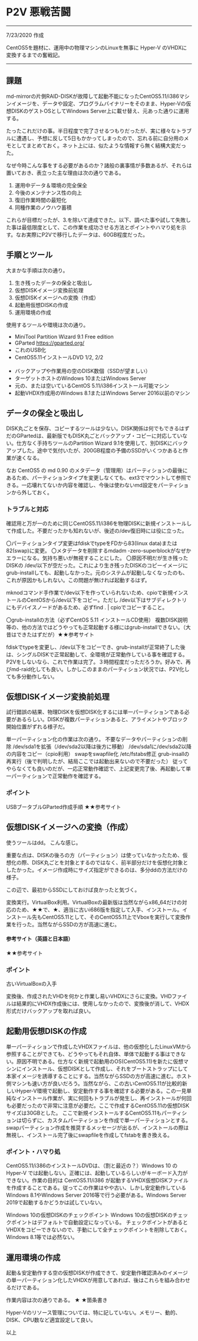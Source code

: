 # P2V 悪戦苦闘
---
7/23/2020 作成

CentOS5を題材に、運用中の物理マシンのLinuxを無事に Hyper-V のVHDXに変換するまでの奮戦記。

---

## 課題
md-mirrorの片側RAID-DISKが故障して起動不能になったCentOS5.11/i386マシンイメージを、データや設定、プログラムバイナリーをそのまま、Hyper-Vの仮想DISKのゲストOSとしてWindows Server上に載せ替え、元あった通りに運用する。

たったこれだけの事。半日程度で完了させるつもりだったが、実に様々なトラブルに遭遇し、予想に反して5日もかかってしまったので、忘れる前に自分用のメモとしてまとめておく。ネット上には、似たような情報すら無く結構大変だった。

なぜ今時こんな事をする必要があるのか？諸般の裏事情が多数あるが、それらは置いておき、表立った主な理由は次の通りである。

1. 運用中データ＆環境の完全保全
2. 今後のメンテナンス性の向上
3. 復旧作業時間の最短化
4. 同種作業のノウハウ蓄積

これらが目標だったが、3.を除いて達成できた。以下、調べた事や試して失敗した事は最低限度として、この作業を成功させる方法とポイントやハマり処を示す。なお実際にP2Vで移行したデータは、60GB程度だった。

## 手順とツール

大まかな手順は次の通り。

1. 生き残ったデータの保全と吸出し
2. 仮想DISKイメージ変換前処理
3. 仮想DISKイメージへの変換（作成）
4. 起動用仮想DISKの作成
5. 運用環境の作成

使用するツールや環境は次の通り。

- MiniTool Partition Wizard 9.1 Free edition
- GParted https://gparted.org/
- これのUSB化
- CentOS5.11インストールDVD 1/2, 2/2
<br/><br/>
- バックアップや作業用の空のDISK数個（SSDが望ましい）
- ターゲットホストのWindows 10またはWindows Server
- 元の、または空いているCentOS 5.11/i386インストール可能マシン
- 起動VHDX作成用のWindows 8.1またはWindows Server 2016以前のマシン

## データの保全と吸出し

DISK丸ごとを保存、コピーするツールは少ない。DISK関係は何でもできるはずだのGPartedは、最新版でもDISK丸ごとバックアップ・コピーに対応していない。仕方なく手持ちツールのPartition Wizard 9.1を使用して、別DISKにバックアップした。途中で気付いたが、200GB程度の予備のSSDがいくつかあると作業が速くなる。

なお CentOS5 の md 0.90 のメタデータ（管理用）はパーティションの最後にあるため、パーティションタイプを変更しなくても、ext3でマウントして参照できる。一応壊れてないか内容を確認し、今後は使わないmd設定をパーティションから外しておく。

### トラブルと対応

確認用と万が一のために同じCentOS5.11/i386を物理DISKに新規インストールして作成した。不要だったかも知れないが、後述の/dev復旧時には役に立った。

〇パーティションタイプ変更はfdiskでtypeをFDから83(linux data)または82(swap)に変更。
〇メタデータを削除するmdadm -zero-superblockがなぜかエラーになる。気持ち悪いが無視することにした。
〇原因不明だが生き残ったDISKの /dev/以下が空だった。これにより生き残ったDISKのコピーイメージにgrub-installしても、起動しなかった。元のシステムが起動しなくなったのも、これが原因かもしれない。この問題が無ければ起動するはず。

mknodコマンド手作業で/dev以下を作っていられないため、cpioで新規インストールのCentOSから/dev以下をコピー。ただし /dev以下はサブディレクトリにもデバイスノードがあるため、必ずfind . | cpioでコピーすること。

〇grub-installの方法（必ずCentOS 5.11 インストールCD使用）
複数DISK説明等の、他の方法ではどうやっても正常起動する様にはgrub-installできない。（大昔はできたはずだが）★★参考サイト

fdiskでtypeを変更し、/dev以下をコピーでき、grub-installが正常終了した後は、シングルDISKで正常起動して、全環境が正常動作している事を確認する。P2Vをしないなら、これで作業は完了。３時間程度だっただろうか。好みで、再びmd-raid化しても良い。しかしこのままのパーティション状況では、P2V化しても多分動作しない。

## 仮想DISKイメージ変換前処理

試行錯誤の結果、物理DISKを仮想DISK化するには単一パーティションである必要があるらしい。DISKが複数パーティションあると、アライメントやブロック開始位置がずれる様子だ。

単一パーティション化の作業は次の通り。
不要なデータやパーティションの削除
/dev/sda1を拡張（/dev/sda2以降は後方に移動）
/dev/sda1に/dev/sda2以降の内容をコピー（cpio利用）
swapをswapfile化
/etc/fstabs修正
grub-insallの再実行（後で判明したが、結局ここでは起動出来ないので不要だった）
従ってやらなくても良いのだが、一応正常動作確認で、上記変更完了後、再起動して単一パーティションで正常動作を確認する。

### ポイント
USBブータブルGParted作成手順
★★参考サイト

## 仮想DISKイメージへの変換（作成）

使うツールはdd。
こんな感じ。

重要な点は、DISKの後ろの方（パーティション）は使っていなかったため、仮想化の際、DISK丸ごとを対象とするのではなく、前半部分だけを仮想化対象としたかった。イメージ作成時にサイズ指定ができるのは、多分ddの方法だけの様子。

この辺で、最初からSSDにしておけば良かったと気づく。

変換実行。VirtualBox利用。VirtualBoxの最新版は当然ながらx86_64だけの対応のため、★★で、★、適当に古いi686版を指定して入手、インストール。インストール先もCentOS5.11として、そのCentOS5.11上でVboxを実行して変換作業を行った。当然ながらSSDの方が高速に進む。

#### 参考サイト（英語と日本語）
★★参考サイト

### ポイント
古いVirtualBoxの入手

変換後、作成されたVHDを何かと作業し易いVHDXにさらに変換。VHDファイルは結果的にVHDX作成後には、使用しなかったので、変換後が消して、VHDX形式だけバックアップを取れば良い。

## 起動用仮想DISKの作成
単一パーティションで作成したVHDXファイルは、他の仮想化したLinuxVMから参照することができても、どうやってもそれ自体、単体で起動する事はできない。原因不明である。仕方なく新規で起動用のOS(CentOS5.11)を新たに仮想マシンにインストール、仮想DISKとして作成し、それをブートストラップにして本家イメージを誘導することにする。当然ながらSSDの方が高速に進む。ホスト側マシンも速い方が良いだろう。当然ながら、この古いCentOS5.11が比較的新しいHyper-V環境で起動し、安定動作する事を確認する必要がある。この一見単純なインストール作業が、実に何回もトラブルが発生し、再インストールが何回も必要だったので非常に注意が必要だ。ここで作成するCentOS5.11の仮想DISKサイズは30GBとした。
ここで新規インストールするCentOS5.11もパーティションは切らずに、カスタムパーティションを作成で単一パーティションとする。swapパーティション作成を推奨するメッセージが出るが、インストールの際は無視し、インストール完了後にswapfileを作成してfstabを書き換える。

### ポイント・ハマり処
CentOS5.11/i386のインストールDVDは、（割と最近の？）Windows 10 の Hyper-V では起動しない。正確には、起動しているらしいがキーボード入力ができない。作業の目的は CentOS5.11/i386 が起動するVHDX仮想DISKファイルを作成することである。従ってこの作業はやや古い、しかし安定動作しているWindows 8.1やWindows Server 2016等で行う必要がある。Windows Server 2019で起動するかどうかは試していない。

Windows 10の仮想DISKのチェックポイント
Windows 10の仮想DISKのチェックポイントはデフォルトで自動設定になっている。
チェックポイントがあるとVHDXをコピーできないので、手動にして全チェックポイントを削除しておく。Windows 8.1等では必然ない。

## 運用環境の作成
起動＆安定動作する空の仮想DISKが作成できて、安定動作確認済みのイメージの単一パーティション化したVHDXが用意してあれば、後はこれらを組み合わせるだけである。

作業内容は次の通りである。
★
★箇条書き

Hyper-Vのリソース管理については、特に記していない。メモリー、動的、DISK、CPU数など適宜設定して良い。

以上